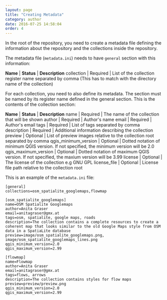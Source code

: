 ```yaml
---
layout: page
title: "Creating Metadata"
category: author
date: 2016-07-25 14:58:04
order: 4
---
```


In the root of the repository, you need to create a metadata file defining 
the information about the repository and the collections inside the repository. 

The metadata file (```metadata.ini```) needs to have ```general``` section 
with this information:

**Name** | **Status** | **Description**
collection | Required | List of the collection register name separated by comma (This has to match with the directory name of the collection)

For each collection, you need to also define its metadata. The section must 
be named by its register name defined in the general section. This is the 
contents of the collection section:

**Name** | **Status** | **Description**
name | Required | The name of the collection that will be shown
author | Required | Author's name
email | Required | Author's email
tags | Required | List of tags separated by comma
description | Required | Additional information describing the collection
preview | Optional | List of preview images relative to the collection root separated by comma
qgis_minimum_version | Optional | Dotted notation of minimum QGIS version. If not specified, the minimum version will be 2.0
qgis_maximum_version | Optional | Dotted notation of maximum QGIS version. If not specified, the maxium version will be 3.99
license | Optional | The license of the collection e.g GNU GPL
license_file | Optional | License file path relative to the collection root

This is an example of the ```metadata.ini``` file:

```
[general]
collections=osm_spatialite_googlemaps,flowmap

[osm_spatialite_googlemaps]
name=OSM Spatialite Googlemaps
author=Anita Graser
email=anitagraser@gmx.at
tags=osm, spatialite, google maps, roads
description=The collection contains a complete resources to create a coherent map that looks similar to the old Google Maps style from OSM data in a SpatiaLite database
preview=image/osm_spatialite_googlemaps.png, image/osm_spatialite_googlemaps_lines.png
qgis_minimum_version=2.0
qgis_maximum_version=2.99

[flowmap]
name=Flowmap
author=Anita Graser
email=anitagraser@gmx.at
tags=flows, arrows
description=The collection contains styles for flow maps
preview=preview/preview.png
qgis_minimum_version=2.0
qgis_maximum_version=2.99
```





